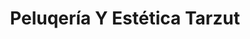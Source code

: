---
title: "Peluqería Y Estética Tarzut"
url: /torrevieja/peluqeria-y-estetica-tarzut/
shop: Friseur
---